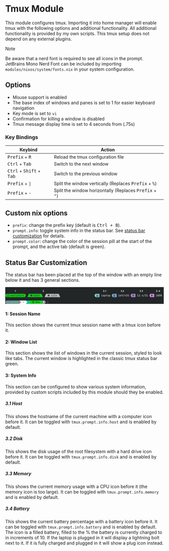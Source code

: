# Tmux Module
This module configures tmux. Importing it into home manager will enable tmux with the following options and additional functionality. All additional functionality is provided by my own scripts. This tmux setup does not depend on any external plugins.

> [!Note]
> Be aware that a nerd font is required to see all icons in the prompt. JetBrains Mono Nerd Font can be included by importing `modules/nixos/system/fonts.nix` in your system configuration.

## Options
- Mouse support is enabled
- The base index of windows and panes is set to 1 for easier keyboard navigation
- Key mode is set to `vi`
- Confirmation for killing a window is disabled
- Tmux message display time is set to 4 seconds from (.75s)

### Key Bindings
| Keybind | Action |
|---------|--------|
| <kbd>Prefix</kbd> + <kbd>R</kbd> | Reload the tmux configuration file |
| <kbd>Ctrl</kbd> + <kbd>Tab</kbd> | Switch to the next window |
| <kbd>Ctrl</kbd> + <kbd>Shift</kbd> + <kbd>Tab</kbd> | Switch to the previous window |
| <kbd>Prefix</kbd> + <kbd>\|</kbd> | Split the window vertically (Replaces <kbd>Prefix</kbd> + <kbd>%</kbd>) |
| <kbd>Prefix</kbd> + <kbd>-</kbd> | Split the window horizontally (Replaces <kbd>Prefix</kbd> + <kbd>"</kbd>) |

## Custom nix options
- `prefix`: change the prefix key (default is <kbd>Ctrl + B</kbd>).
- `prompt.info`: toggle system info in the status bar. See [status bar customization](#status-bar-customization) for details.
- `prompt.color`: change the color of the session pill at the start of the prompt, and the active tab (default is green).

## Status Bar Customization
The status bar has been placed at the top of the window with an empty line below it and has 3 general sections.

![status bar sections](../../../.assets/readme-images/tmux-status-bar-sections.png)

#### 1: Session Name
This section shows the current tmux session name with a tmux icon before it.

#### 2: Window List
This section shows the list of windows in the current session, styled to look like tabs. The current window is highlighted in the classic tmux status bar green.

#### 3: System Info
This section can be configured to show various system information, provided by custom scripts included by this module should they be enabled.

##### 3.1 Host
This shows the hostname of the current machine with a computer icon before it. It can be toggled with `tmux.prompt.info.host` and is enabled by default.

##### 3.2 Disk
This shows the disk usage of the root filesystem with a hard drive icon before it. It can be toggled with `tmux.prompt.info.disk` and is enabled by default.

##### 3.3 Memory
This shows the current memory usage with a CPU icon before it (the memory icon is too large). It can be toggled with `tmux.prompt.info.memory` and is enabled by default.

##### 3.4 Battery
This shows the current battery percentage with a battery icon before it. It can be toggled with `tmux.prompt.info.battery` and is enabled by default.
The icon is a filled battery, filled to the % the battery is currently charged to in increments of 10. If the laptop is plugged in it will display a lightning bolt next to it. If it is fully charged and plugged in it will show a plug icon instead.
